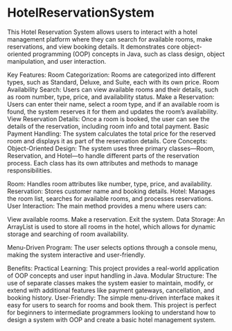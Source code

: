 # HotelReservationSystem

This Hotel Reservation System allows users to interact with a hotel management platform where they can search for available rooms, make reservations, and view booking details. It demonstrates core object-oriented programming (OOP) concepts in Java, such as class design, object manipulation, and user interaction.

Key Features:
Room Categorization: Rooms are categorized into different types, such as Standard, Deluxe, and Suite, each with its own price.
Room Availability Search: Users can view available rooms and their details, such as room number, type, price, and availability status.
Make a Reservation: Users can enter their name, select a room type, and if an available room is found, the system reserves it for them and updates the room’s availability.
View Reservation Details: Once a room is booked, the user can see the details of the reservation, including room info and total payment.
Basic Payment Handling: The system calculates the total price for the reserved room and displays it as part of the reservation details.
Core Concepts:
Object-Oriented Design: The system uses three primary classes—Room, Reservation, and Hotel—to handle different parts of the reservation process. Each class has its own attributes and methods to manage responsibilities.

Room: Handles room attributes like number, type, price, and availability.
Reservation: Stores customer name and booking details.
Hotel: Manages the room list, searches for available rooms, and processes reservations.
User Interaction: The main method provides a menu where users can:

View available rooms.
Make a reservation.
Exit the system.
Data Storage: An ArrayList is used to store all rooms in the hotel, which allows for dynamic storage and searching of room availability.

Menu-Driven Program: The user selects options through a console menu, making the system interactive and user-friendly.

Benefits:
Practical Learning: This project provides a real-world application of OOP concepts and user input handling in Java.
Modular Structure: The use of separate classes makes the system easier to maintain, modify, or extend with additional features like payment gateways, cancellation, and booking history.
User-Friendly: The simple menu-driven interface makes it easy for users to search for rooms and book them.
This project is perfect for beginners to intermediate programmers looking to understand how to design a system with OOP and create a basic hotel management system.






